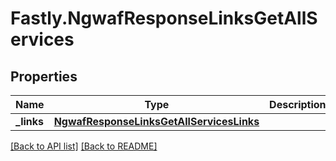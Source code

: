 # Fastly.NgwafResponseLinksGetAllServices

## Properties

Name | Type | Description | Notes
------------ | ------------- | ------------- | -------------
**_links** | [**NgwafResponseLinksGetAllServicesLinks**](NgwafResponseLinksGetAllServicesLinks.md) |  | [optional] 


[[Back to API list]](../../README.md#endpoints) [[Back to README]](../../README.md)
